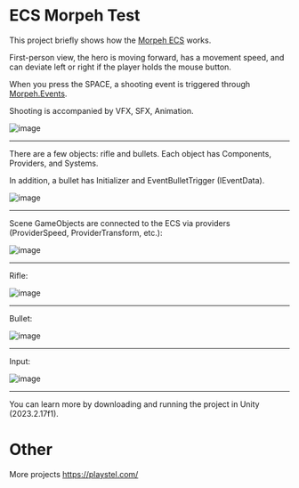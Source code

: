 # ECS Morpeh Test

This project briefly shows how the [Morpeh ECS](https://github.com/scellecs/morpeh) works. 

First-person view, the hero is moving forward, has a movement speed, and can deviate left or right if the player holds the mouse button. 

When you press the SPACE, a shooting event is triggered through [Morpeh.Events](https://github.com/codewriter-packages/Morpeh.Events). 

Shooting is accompanied by VFX, SFX, Animation.

![image](https://github.com/user-attachments/assets/63d54b8c-5e8a-493a-bb89-7f090e303f74)

---

There are a few objects: rifle and bullets. Each object has Components, Providers, and Systems.

In addition, a bullet has Initializer and EventBulletTrigger (IEventData).

![image](https://github.com/user-attachments/assets/46f2ee7a-8609-4010-861f-63862be41de2)

---

Scene GameObjects are connected to the ECS via providers (ProviderSpeed, ProviderTransform, etc.):

![image](https://github.com/user-attachments/assets/1fb09116-c83a-42ab-ad5c-dee98d692405)

---

Rifle:

![image](https://github.com/user-attachments/assets/8f701b7c-877f-4958-b223-d25b91c44dc9)

---

Bullet:

![image](https://github.com/user-attachments/assets/74a97b17-c16c-4224-91df-611ec567a4af)

---

Input:

![image](https://github.com/user-attachments/assets/4d7565dd-6c48-4abe-a914-0df27e12f7a0)

---

You can learn more by downloading and running the project in Unity (2023.2.17f1). 

# Other

More projects https://playstel.com/





